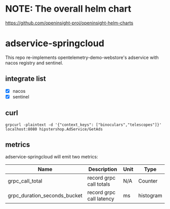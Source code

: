 # NOTE: The overall helm chart 

https://github.com/openinsight-proj/openinsight-helm-charts


# adservice-springcloud

This repo re-implements opentelemetry-demo-webstore's adservice with nacos registry and sentinel.

## integrate list

- [x] nacos 
- [x] sentinel

## curl
```shell
grpcurl -plaintext -d '{"context_keys": ["binoculars","telescopes"]}' localhost:8080 hipstershop.AdService/GetAds
```

## metrics

adservice-springcloud will emit two metrics:

| Name                         | Description              | Unit | Type      |
| ---------------------------- | ------------------------ | ---- | --------- |
| grpc_call_total              | record grpc call totals  | N/A  | Counter   |
| grpc_duration_seconds_bucket | record grpc call latency | ms   | histogram |

